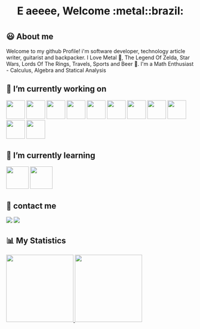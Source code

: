 <h1 align="center"> E aeeee, Welcome :metal::brazil: <h1>

## :smiley: About me
Welcome to my github Profile! i'm software developer, technology article writer, guitarist and backpacker. I Love Metal :metal:, The Legend Of Zelda, Star  Wars, Lords Of The Rings, Travels, Sports and Beer :beer:. I'm a Math Enthusiast - Calculus, Algebra and Statical Analysis


## 🔭 I’m currently working on
 
<img src="https://cdn.jsdelivr.net/gh/devicons/devicon/icons/nodejs/nodejs-original.svg" width=50, length=50/> <img src="https://cdn.jsdelivr.net/gh/devicons/devicon/icons/javascript/javascript-original.svg" width=50, length=50 /> <img src="https://cdn.jsdelivr.net/gh/devicons/devicon/icons/mongodb/mongodb-plain.svg" width=50, length=50 /> <img src="https://cdn.jsdelivr.net/gh/devicons/devicon/icons/typescript/typescript-original.svg" width=50, length=50 /> <img src="https://cdn.jsdelivr.net/gh/devicons/devicon/icons/postgresql/postgresql-original-wordmark.svg" width=50, length=50/> <img src="https://cdn.jsdelivr.net/gh/devicons/devicon/icons/mysql/mysql-original.svg" width=50, length=50 /> <img src="https://cdn.jsdelivr.net/gh/devicons/devicon/icons/python/python-original-wordmark.svg" width=50, length=50/> <img src="https://cdn.jsdelivr.net/gh/devicons/devicon/icons/flask/flask-original.svg" width=50, length=50 /> <img src="https://cdn.jsdelivr.net/gh/devicons/devicon/icons/linux/linux-original.svg" width=50, length=50 /> <img src="https://cdn.jsdelivr.net/gh/devicons/devicon/icons/jest/jest-plain.svg" width=50, length=50 />  <img src="https://cdn.jsdelivr.net/gh/devicons/devicon/icons/react/react-original.svg" width=50, length=50 />

          
## 🌱 I’m currently learning
 
<img src="https://cdn.jsdelivr.net/gh/devicons/devicon/icons/rust/rust-plain.svg" width=60, length=60/> <img src="https://cdn.jsdelivr.net/gh/devicons/devicon/icons/graphql/graphql-plain-wordmark.svg" width=60, length=60/>
          
## 💬 contact me
 
<div>
<a href = "mailto:contato@seu-usuário-aqui"><img src="https://img.shields.io/badge/-medium-000000?style=for-the-badge&logo=medium&logoColor=white" target="_blank"></a>
<a href="https://www.linkedin.com/in/franklyn-sancho/" target="_blank"><img src="https://img.shields.io/badge/-LinkedIn-%230077B5?style=for-the-badge&logo=linkedin&logoColor=white" target="_blank"></a>   
</div>

##  :bar_chart: My Statistics

 <div>
<a href="https://github.com/franklyn-sancho">
<img height="180em" src="https://github-readme-stats.vercel.app/api/top-langs/?username=franklyn-sancho&layout=compact&langs_count=7&theme=dracula"/>
<img height="180em" src="https://github-readme-stats.vercel.app/api?username=franklyn-sancho&show_icons=true&theme=dracula&include_all_commits=true&count_private=true"/>
</div>




<!--
**Franklyn-Sancho/Franklyn-Sancho** is a ✨ _special_ ✨ repository because its `README.md` (this file) appears on your GitHub profile.

Here are some ideas to get you started:

- 🔭 I’m currently working on ...
- 🌱 I’m currently learning ...
- 👯 I’m looking to collaborate on ...
- 🤔 I’m looking for help with ...
- 💬 Ask me about ...
- 📫 How to reach me: ...
- 😄 Pronouns: ...
- ⚡ Fun fact: ...
-->
